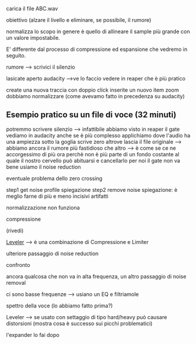 
carica il file ABC.wav

obiettivo (alzare il livello e eliminare, se possibile, il rumore)

normalizza
lo scopo in genere è quello di allineare il sample più grande con un valore impostabile.

E' differente dal processo di compressione ed espansione che vedremo in seguito.

rumore --> scrivici il silenzio

lasicate aperto audacity -->ve lo faccio vedere in reaper che è più pratico

create una nuova traccia con doppio click
inserite un nuovo item
zoom
dobbiamo normalizzare (come avevamo fatto in precedenza su audacity)


## Esempio pratico su un file di voce (32 minuti)

potremmo scrivere silenzio --> infattibile
abbiamo visto in reaper il gate
vediamo in audacity anche se è più complesso
applichiamo
dove l'audio ha una ampiezza sotto la goglia scrive zero
altrove lascia il file originale --> abbiamo ancora il rumore
più fastidioso che altro --> è come se ce ne accorgessimo di più ora perchè non è più parte di un fondo costante
al quale il nostro cervello può abituarsi e cancellarlo per noi
il gate non va bene
usiamo il noise reduction

eventuale problema dello zero crossing

step1 get noise profile
spiegazione
step2 remove noise
spiegazione:
è meglio farne di più e meno incisivi
artifatti

normalizzazione
non funziona

compressione

(rivedi)

[Leveler](https://ttmanual.audacityteam.org/man/Leveller) --> è una combinazione di Compressione e Limiter

ulteriore passaggio di noise reduction

confronto

ancora qualcosa che non va in alta frequenza, un altro passaggio di noise removal

ci sono basse frequenze --> usiano un EQ e filtriamole

spettro della voce (lo abbiamo fatto prima?)

Leveler --> se usato con settaggio di tipo hard/heavy può causare distorsioni (mostra cosa è successo sui picchi problematici)

l'expander lo fai dopo

